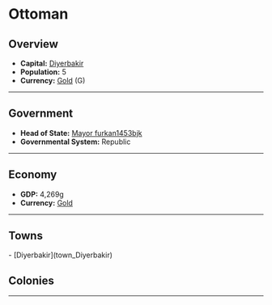 <!--UNDEDITED FILE, remove this entire line if this file has been edited!-->
# <!--NAME-->Ottoman<!--NAME-->

## Overview

- **Capital:** <!--CAPITAL_LINK-->[Diyerbakir](town_Diyerbakir)<!--CAPITAL_LINK-->
- **Population:** <!--POPULATION-->5<!--POPULATION-->
- **Currency:** <!--CURRENCY_LINK-->[Gold](currency_Gold)<!--CURRENCY_LINK--> (<!--CURRENCY_ABV-->G<!--CURRENCY_ABV-->)

---

## Government

- **Head of State:** <!--LEADER_TITLE_LINK-->[Mayor furkan1453bjk](user_furkan1453bjk)<!--LEADER_TITLE_LINK-->
- **Governmental System:** <!--GOVERNMENT-->Republic<!--GOVERNMENT-->

---

## Economy

- **GDP:** <!--GDP-->4,269g<!--GDP-->
- **Currency:** <!--CURRENCY_LINK-->[Gold](currency_Gold)<!--CURRENCY_LINK-->

---

## Towns

<!--TOWNS-->- [Diyerbakir](town_Diyerbakir)<!--TOWNS-->

## Colonies

<!--COLONIES--><!--COLONIES-->

---